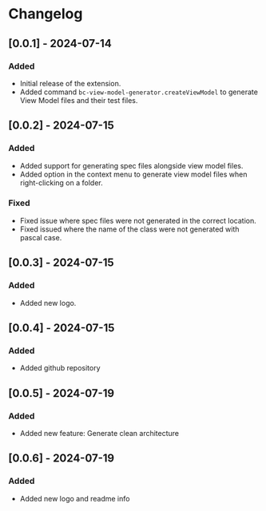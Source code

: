 # Changelog

## [0.0.1] - 2024-07-14
### Added
- Initial release of the extension.
- Added command `bc-view-model-generator.createViewModel` to generate View Model files and their test files.

## [0.0.2] - 2024-07-15
### Added
- Added support for generating spec files alongside view model files.
- Added option in the context menu to generate view model files when right-clicking on a folder.
### Fixed
- Fixed issue where spec files were not generated in the correct location.
- Fixed issued where the name of the class were not generated with pascal case.

## [0.0.3] - 2024-07-15
### Added
- Added new logo.

## [0.0.4] - 2024-07-15
### Added
- Added github repository

## [0.0.5] - 2024-07-19
### Added
- Added new feature: Generate clean architecture

## [0.0.6] - 2024-07-19
### Added
- Added new logo and readme info